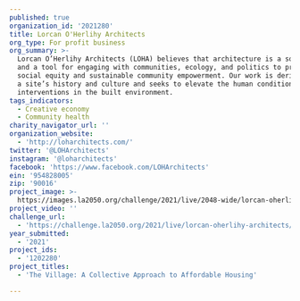 ```yaml
---
published: true
organization_id: '2021280'
title: Lorcan O'Herlihy Architects
org_type: For profit business
org_summary: >-
  Lorcan O’Herlihy Architects (LOHA) believes that architecture is a social act
  and a tool for engaging with communities, ecology, and politics to promote
  social equity and sustainable community empowerment. Our work is derived from
  a site’s history and culture and seeks to elevate the human condition through
  interventions in the built environment.
tags_indicators:
  - Creative economy
  - Community health
charity_navigator_url: ''
organization_website:
  - 'http://loharchitects.com/'
twitter: '@LOHArchitects'
instagram: '@loharchitects'
facebook: 'https://www.facebook.com/LOHArchitects'
ein: '954828005'
zip: '90016'
project_image: >-
  https://images.la2050.org/challenge/2021/live/2048-wide/lorcan-oherlihy-architects.jpg
project_video: ''
challenge_url:
  - 'https://challenge.la2050.org/2021/live/lorcan-oherlihy-architects/'
year_submitted:
  - '2021'
project_ids:
  - '1202280'
project_titles:
  - 'The Village: A Collective Approach to Affordable Housing'

---
```

